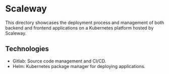 # Scaleway

This directory showcases the deployment process and management of both backend and frontend applications on a Kubernetes platform hosted by Scaleway.

## Technologies

- Gitlab: Source code management and CI/CD.
- Helm: Kubernetes package manager for deploying applications.
